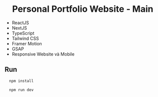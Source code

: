 <div align="center"> 
  <h1>Personal Portfolio Website - Main</h1>  
</div>  
 
- ReactJS  
- NextJS
- TypeScript 
- Tailwind CSS 
- Framer Motion 
- GSAP
- Responsive Website và Mobile

## Run

```bash
  npm install
```
```bash
  npm run dev
```
